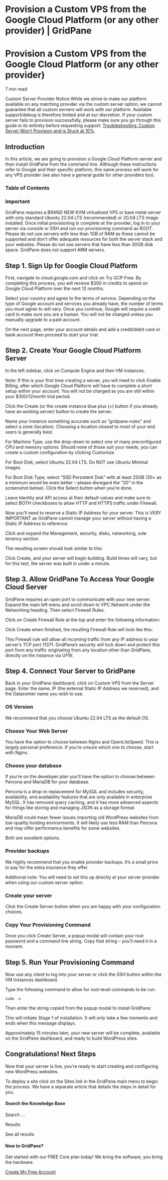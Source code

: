 # Provision a Custom VPS from the Google Cloud Platform (or any other provider) | GridPane

# Provision a Custom VPS from the Google Cloud Platform (or any other provider)

 

7 min read 

Custom Server Provider Notice
While we strive to make our platform available on any matching provider via the custom server option, we cannot guarantee that all custom servers will work with our platform. Available support/debug is therefore limited and at our discretion. If your custom server fails to provision successfully, please make sure you go through this guide in its entirety before requesting support: [Troubleshooting: Custom Server Won’t Provision and is Stuck at 10%](https://gridpane.com/kb/troubleshooting-custom-server-wont-provision-and-is-stuck-at-10/). 

## Introduction

In this article, we are going to provision a Google Cloud Platform server and then install GridPane from the command line. Although these instructions refer to Google and their specific platform, this same process will work for any VPS provider (we also have a general guide for other providers too).

### Table of Contents

 

 

### Important

GridPane requires a BRAND NEW KVM virtualized VPS or bare metal server with only standard Ubuntu 22.04 LTS (recommended) or 20.04 LTS image installed. 
Once initial provisioning is complete at the provider, log in to your server via console or SSH and run our provisioning command as ROOT.
Please do not use servers with less than 1GB of RAM as these cannot be supported and don't offer adequate resources for both the server stack and your websites.
Please do not use servers that have less than 30GB disk space.
GridPane does not support ARM servers.

## Step 1. Sign Up for Google Cloud Platform

First, navigate to cloud.google.com and click on Try GCP Free. By completing this process, you will receive $300 in credits to spend on Google Cloud Platform over the next 12 months.

Select your country and agree to the terms of service. Depending on the type of Google account and services you already have, the number of terms you must agree to will vary. Once you continue, Google will require a credit card to make sure you are a human. You will not be charged unless you manually upgrade to a paid account.

On the next page, enter your account details and add a credit/debit card or bank account then proceed to start your trial.

 

## Step 2. Create Your Google Cloud Platform Server

In the left sidebar, click on Compute Engine and then VM instances.

Note: If this is your first time creating a server, you will need to click Enable Billing, after which Google Cloud Platform will have to complete a short setup within your account. You will not be charged as you are still within your $300/12month trial period.

Click the Create (or the create instance blue plus (+) button if you already have an existing server) button to create the server.

Name your instance something accurate such as “gridpane-rules” and select a zone (location). Choosing a location closest to most of your end users is generally best.

For Machine Type, use the drop-down to select one of many preconfigured CPU and memory options. Should none of those suit your needs, you can create a custom configuration by clicking Customize.

For Boot Disk, select Ubuntu 22.04 LTS. Do NOT use Ubuntu Minimal images.

For Boot Disk Type, select “SSD Persistent Disk” with at least 25GB (30+ as a minimum would be even better – please disregard the “20” in the screenshot below). Click the Select button when you’re done.

Leave Identity and API access at their default values and make sure to select BOTH checkboxes to allow HTTP and HTTPS traffic under Firewall.

Now you’ll need to reserve a Static IP Address for your server. This is VERY IMPORTANT as GridPane cannot manage your server without having a Static IP Address to reference.

Click and expand the Management, security, disks, networking, sole tenancy section.

The resulting screen should look similar to this:

Click Create, and your server will begin building. Build times will vary, but for this test, the server was built in under a minute.

 

## Step 3. Allow GridPane To Access Your Google Cloud Server

GridPane requires an open port to communicate with your new server. Expand the main left menu and scroll down to VPC Network under the Networking heading. Then select Firewall Rules.

Click on Create Firewall Rule at the top and enter the following information:

Click Create when finished, the resulting Firewall Rule will look like this:

This Firewall rule will allow all incoming traffic from any IP address to your server’s TCP port 11371. GridPane’s security will lock down and protect this port from any traffic originating from any location other than GridPane, directly on the instance via UFW.

 

## Step 4. Connect Your Server to GridPane

Back in your GridPane dashboard, click on Custom VPS from the Server page. Enter the name, IP (the external Static IP Address we reserved), and the Datacenter name you wish to use.

 

### OS Version

We recommend that you choose Ubuntu 22.04 LTS as the default OS.

### Choose Your Web Server

You have the option to choose between Nginx and OpenLiteSpeed. This is largely personal preference. If you’re unsure which one to choose, start with Nginx.

### Choose your database

If you’re on the developer plan you’ll have the option to choose between Percona and MariaDB for your database.

Percona is a drop-in replacement for MySQL and includes security, availability, and availability features that are only available in enterprise MySQL. It has removed query caching, and it has more advanced aspects for things like storing and managing JSON as a storage format.

MariaDB could mean fewer issues importing old WordPress websites from low-quality hosting environments. It will likely use less RAM than Percona and may offer performance benefits for some websites.

Both are excellent options.

### Provider backups

We highly recommend that you enable provider backups. It’s a small price to pay for the extra insurance they offer.

Additional note: You will need to set this up directly at your server provider when using our custom server option.

### Create your server

Click the Create Server button when you are happy with your configuration choices.

 

### Copy Your Provisioning Command

Once you click Create Server, a popup modal will contain your root password and a command line string. Copy that string – you’ll need it in a moment.

 

## Step 5. Run Your Provisioning Command

Now use any client to log into your server or click the SSH button within the VM Instances dashboard.

Type the following command to allow for root-level commands to be run:

```
sudo -s
```

Then enter the string copied from the popup modal to install GridPane:

This will initiate Stage 1 of installation. It will only take a few moments and ends when this message displays.

Approximately 15 minutes later, your new server will be complete, available on the GridPane dashboard, and ready to build WordPress sites.

 

## Congratulations! Next Steps

Now that your server is live, you’re ready to start creating and configuring new WordPress websites.

To deploy a site click on the Sites link in the GridPane main menu to begin the process. We have a separate article that details the steps in detail for you.

 

 

#### Search the Knowledge Base

Search ...

 Results

See all results

#### New to GridPane?

Get started with our FREE Core plan today! We bring the software, you bring the hardware.

[Create My Free Account](https://gridpane.com/checkout/?plan=core)

